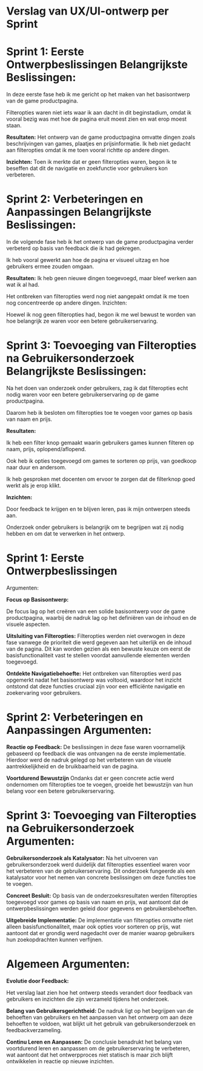 # Verslag van UX/UI-ontwerp per Sprint

# Sprint 1: Eerste Ontwerpbeslissingen Belangrijkste Beslissingen:

In deze eerste fase heb ik me gericht op het maken van het basisontwerp van de game productpagina.

Filteropties waren niet iets waar ik aan dacht in dit beginstadium, omdat ik vooral bezig was met hoe de pagina eruit moest zien en wat erop moest staan.

**Resultaten:**
Het ontwerp van de game productpagina omvatte dingen zoals beschrijvingen van games, plaatjes en prijsinformatie.
Ik heb niet gedacht aan filteropties omdat ik me toen vooral richtte op andere dingen.

**Inzichten:**
Toen ik merkte dat er geen filteropties waren, begon ik te beseffen dat dit de navigatie en zoekfunctie voor gebruikers kon verbeteren.

# Sprint 2: Verbeteringen en Aanpassingen Belangrijkste Beslissingen:

In de volgende fase heb ik het ontwerp van de game productpagina verder verbeterd op basis van feedback die ik had gekregen.

Ik heb vooral gewerkt aan hoe de pagina er visueel uitzag en hoe gebruikers ermee zouden omgaan.

**Resultaten:**
Ik heb geen nieuwe dingen toegevoegd, maar bleef werken aan wat ik al had.

Het ontbreken van filteropties werd nog niet aangepakt omdat ik me toen nog concentreerde op andere dingen.
Inzichten:

Hoewel ik nog geen filteropties had, begon ik me wel bewust te worden van hoe belangrijk ze waren voor een betere gebruikerservaring.

# Sprint 3: Toevoeging van Filteropties na Gebruikersonderzoek Belangrijkste Beslissingen:

Na het doen van onderzoek onder gebruikers, zag ik dat filteropties echt nodig waren voor een betere gebruikerservaring op de game productpagina.

Daarom heb ik besloten om filteropties toe te voegen voor games op basis van naam en prijs.

**Resultaten:**

Ik heb een filter knop gemaakt waarin gebruikers games kunnen filteren op naam, prijs, oplopend/aflopend.

Ook heb ik opties toegevoegd om games te sorteren op prijs, van goedkoop naar duur en andersom.

Ik heb gesproken met docenten om ervoor te zorgen dat de filterknop goed werkt als je erop klikt.

**Inzichten:**

Door feedback te krijgen en te blijven leren, pas ik mijn ontwerpen steeds aan.

Onderzoek onder gebruikers is belangrijk om te begrijpen wat zij nodig hebben en om dat te verwerken in het ontwerp.


# Sprint 1: Eerste Ontwerpbeslissingen
Argumenten:

**Focus op Basisontwerp:**

De focus lag op het creëren van een solide basisontwerp voor de game productpagina, waarbij de nadruk lag op het definiëren van de inhoud en de visuele aspecten.

**Uitsluiting van Filteropties:**
Filteropties werden niet overwogen in deze fase vanwege de prioriteit die werd gegeven aan het uiterlijk en de inhoud van de pagina. Dit kan worden gezien als een bewuste keuze om eerst de basisfunctionaliteit vast te stellen voordat aanvullende elementen werden toegevoegd.

**Ontdekte Navigatiebehoefte:**
Het ontbreken van filteropties werd pas opgemerkt nadat het basisontwerp was voltooid, waardoor het inzicht ontstond dat deze functies cruciaal zijn voor een efficiënte navigatie en zoekervaring voor gebruikers.

# Sprint 2: Verbeteringen en Aanpassingen Argumenten:

**Reactie op Feedback:**
De beslissingen in deze fase waren voornamelijk gebaseerd op feedback die was ontvangen na de eerste implementatie. Hierdoor werd de nadruk gelegd op het verbeteren van de visuele aantrekkelijkheid en de bruikbaarheid van de pagina.

**Voortdurend Bewustzijn**
Ondanks dat er geen concrete actie werd ondernomen om filteropties toe te voegen, groeide het bewustzijn van hun belang voor een betere gebruikerservaring.

# Sprint 3: Toevoeging van Filteropties na Gebruikersonderzoek Argumenten:

**Gebruikersonderzoek als Katalysator:**
Na het uitvoeren van gebruikersonderzoek werd duidelijk dat filteropties essentieel waren voor het verbeteren van de gebruikerservaring. Dit onderzoek fungeerde als een katalysator voor het nemen van concrete beslissingen om deze functies toe te voegen.

**Concreet Besluit:**
Op basis van de onderzoeksresultaten werden filteropties toegevoegd voor games op basis van naam en prijs, wat aantoont dat de ontwerpbeslissingen werden geleid door gegevens en gebruikersbehoeften.

**Uitgebreide Implementatie:**
De implementatie van filteropties omvatte niet alleen basisfunctionaliteit, maar ook opties voor sorteren op prijs, wat aantoont dat er grondig werd nagedacht over de manier waarop gebruikers hun zoekopdrachten kunnen verfijnen.


# Algemeen Argumenten:

**Evolutie door Feedback:**

Het verslag laat zien hoe het ontwerp steeds verandert door feedback van gebruikers en inzichten die zijn verzameld tijdens het onderzoek.


**Belang van Gebruikersgerichtheid:** De nadruk ligt op het begrijpen van de behoeften van gebruikers en het aanpassen van het ontwerp om aan deze behoeften te voldoen, wat blijkt uit het gebruik van gebruikersonderzoek en feedbackverzameling.

**Continu Leren en Aanpassen:** De conclusie benadrukt het belang van voortdurend leren en aanpassen om de gebruikerservaring te verbeteren, wat aantoont dat het ontwerpproces niet statisch is maar zich blijft ontwikkelen in reactie op nieuwe inzichten.

